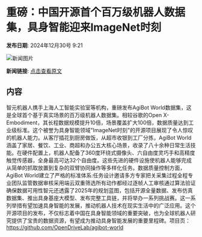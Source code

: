 # 重磅：中国开源首个百万级机器人数据集，具身智能迎来ImageNet时刻

**发布日期**: 2024年12月30号 9:21

![新闻图片](https://upload.chinaz.com/2024/1230/6387117606620938119358854.png)

**新闻链接**: [点击查看原文](https://www.aibase.com/zh/news/14359)

## 内容

智元机器人携手上海人工智能实验室等机构，重磅发布AgiBot World数据集，这是全球首个基于真实场景的百万级机器人数据集。相较谷歌的Open X-Embodiment，其长程数据规模提升10倍，场景覆盖扩大100倍，数据质量达到工业级标准。这个被誉为具身智能领域"ImageNet时刻"的开源项目展现了令人惊叹的机器人能力。从客厅插花到厨房做饭，从超市收银到工厂分拣，AgiBot World涵盖了家居、餐饮、工业、商超和办公五大核心场景，收录了八十余种日常生活技能。在硬件配置上，机器人配备了360度环绕式摄像头、六自由度灵巧手和高精度触觉传感器，全身最高可达32个自由度。这些先进的硬件设施使机器人能够完成从简单的抓取放置到复杂的双臂协同操作等多样化任务。数据质量控制方面，AgiBot World建立了严格的标准体系:任务设计邀请多方专家把关采集过程全程专业团队监管数据审核采用端云双重筛选所有动作都经过逐帧人工审核通过算法验证确保数据可用性智元还透露了2025年的规划蓝图，包括开源全量数据、发布仿真数据集、推出具身基座大模型、发布完整工具链，并将举办一系列挑战赛。这一系列举措有望加速具身智能的发展，推动机器人技术在现实生活中的广泛应用。这个开源项目的发布，不仅标志着中国在具身智能领域的重要突破，也为全球机器人研究提供了宝贵的数据资源，有望成为推动具身智能发展的重要里程碑。项目页：https://github.com/OpenDriveLab/agibot-world

